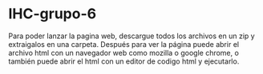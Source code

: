 # IHC-grupo-6
Para poder lanzar la pagina web, descargue todos los archivos en un zip y extraigalos en una carpeta. Después para ver la página puede abrir el archivo html con un 
navegador web como mozilla o google chrome, o también puede abrir el html con un editor de codigo html y ejecutarlo.
